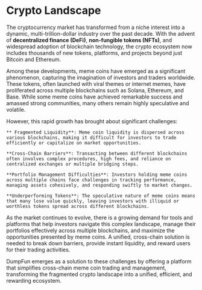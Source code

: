 # Crypto Landscape

The cryptocurrency market has transformed from a niche interest into a dynamic, multi-trillion-dollar industry over the past decade. With the advent of **decentralized finance (DeFi)**, **non-fungible tokens (NFTs)**, and widespread adoption of blockchain technology, the crypto ecosystem now includes thousands of new tokens, platforms, and projects beyond just Bitcoin and Ethereum.

Among these developments, meme coins have emerged as a significant phenomenon, capturing the imagination of investors and traders worldwide. These tokens, often launched with viral themes or internet memes, have proliferated across multiple blockchains such as Solana, Ethereum, and Base. While some meme coins have achieved remarkable success and amassed strong communities, many others remain highly speculative and volatile.

However, this rapid growth has brought about significant challenges:

    ** Fragmented Liquidity**: Meme coin liquidity is dispersed across various blockchains, making it difficult for investors to trade efficiently or capitalize on market opportunities.
    
    **Cross-Chain Barriers**: Transacting between different blockchains often involves complex procedures, high fees, and reliance on centralized exchanges or multiple bridging steps.

    **Portfolio Management Difficulties**: Investors holding meme coins across multiple chains face challenges in tracking performance, managing assets cohesively, and responding swiftly to market changes.

    **Underperforming Tokens**: The speculative nature of meme coins means that many lose value quickly, leaving investors with illiquid or worthless tokens spread across different blockchains.

As the market continues to evolve, there is a growing demand for tools and platforms that help investors navigate this complex landscape, manage their portfolios effectively across multiple blockchains, and maximize the opportunities presented by meme coins. A unified, cross-chain solution is needed to break down barriers, provide instant liquidity, and reward users for their trading activities.

DumpFun emerges as a solution to these challenges by offering a platform that simplifies cross-chain meme coin trading and management, transforming the fragmented crypto landscape into a unified, efficient, and rewarding ecosystem.